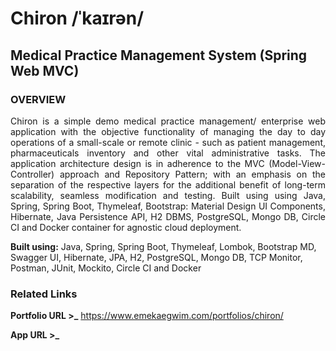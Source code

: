 # Chiron /ˈkaɪrən/
## Medical Practice Management System (Spring Web MVC)

### OVERVIEW
<p align="justify">Chiron is a simple demo medical practice management/ enterprise web application with the objective functionality of managing the day to day operations of a small-scale or remote clinic - such as patient management, pharmaceuticals inventory and other vital administrative tasks. The application architecture design is in adherence to the MVC (Model-View-Controller) approach and Repository Pattern; with an emphasis on the separation of the respective layers for the additional benefit of long-term scalability, seamless modification and testing. Built using using Java, Spring, Spring Boot, Thymeleaf, Bootstrap: Material Design UI Components, Hibernate, Java Persistence API, H2 DBMS, PostgreSQL, Mongo DB, Circle CI and Docker container for agnostic cloud deployment. 

**Built using:** Java, Spring, Spring Boot, Thymeleaf, Lombok, Bootstrap MD, Swagger UI, Hibernate, JPA, H2, PostgreSQL, Mongo DB, TCP Monitor, Postman, JUnit, Mockito, Circle CI and Docker

### Related Links

**Portfolio URL >_** https://www.emekaegwim.com/portfolios/chiron/

**App URL >_** 


